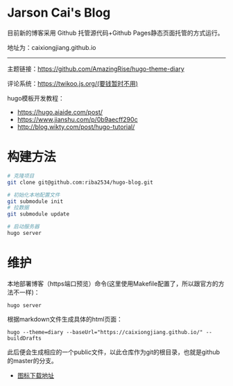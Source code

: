 # Jarson Cai's Blog


目前新的博客采用 Github 托管源代码+Github Pages静态页面托管的方式运行。

地址为：caixiongjiang.github.io

---

主题链接：https://github.com/AmazingRise/hugo-theme-diary

评论系统：https://twikoo.js.org/(要钱暂时不用)

hugo模板开发教程：

- https://hugo.aiaide.com/post/
- https://www.jianshu.com/p/0b9aecff290c
- http://blog.wikty.com/post/hugo-tutorial/


# 构建方法

```bash
# 克隆项目
git clone git@github.com:riba2534/hugo-blog.git

# 初始化本地配置文件
git submodule init
# 拉数据
git submodule update

# 启动服务器
hugo server
```

# 维护

本地部署博客（https端口预览）命令(这里使用Makefile配置了，所以跟官方的方法不一样)：

```shell
hugo server
```

根据markdown文件生成具体的html页面：

```shell
hugo --theme=diary --baseUrl="https://caixiongjiang.github.io/" --buildDrafts
```

此后便会生成相应的一个public文件，以此仓库作为git的根目录，也就是github的master的分支。

* [图标下载地址](https://feathericons.com/)